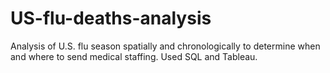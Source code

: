 # US-flu-deaths-analysis
Analysis of U.S. flu season spatially and chronologically to determine when and where to send medical staffing. Used SQL and Tableau.
